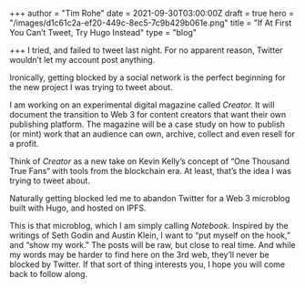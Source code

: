 +++
author = "Tim Rohe"
date = 2021-09-30T03:00:00Z
draft = true
hero = "/images/d1c61c2a-ef20-449c-8ec5-7c9b429b061e.png"
title = "If At First You Can’t Tweet, Try Hugo Instead"
type = "blog"

+++
I tried, and failed to tweet last night. For no apparent reason, Twitter wouldn’t let my account post anything.

Ironically, getting blocked by a social network is the perfect beginning for the new project I was trying to tweet about.

 I am working on an experimental digital magazine called _Creator._ It will document the transition to Web 3 for content creators that want their own publishing platform. The magazine will be a case study on how to publish (or mint) work that an audience can own, archive, collect and even resell for a profit.

Think of _Creator_ as a new take on Kevin Kelly’s concept of “One Thousand True Fans“ with tools from the blockchain era. At least, that’s the idea I was trying to tweet about. 

Naturally getting blocked led me to abandon Twitter for a Web 3 microblog built with Hugo, and hosted on IPFS.

This is that microblog, which I am simply calling _Notebook._ Inspired by the writings of Seth Godin and Austin Klein, I want to “put myself on the hook,” and “show my work.” The posts will be raw, but close to real time. And while my words may be harder to find here on the 3rd web, they’ll never be blocked by Twitter. If that sort of thing interests you, I hope you will come back to follow along. 